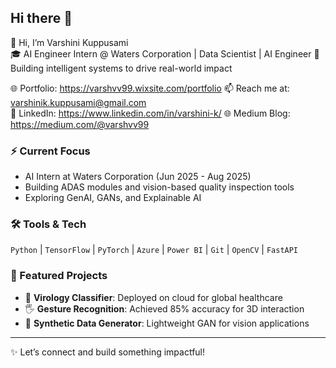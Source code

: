 ## Hi there 👋

👋 Hi, I’m Varshini Kuppusami  
🎓 AI Engineer Intern @ Waters Corporation | Data Scientist | AI Engineer
🚀 Building intelligent systems to drive real-world impact

🌐 Portfolio: https://varshvv99.wixsite.com/portfolio 
📫 Reach me at: varshinik.kuppusami@gmail.com  
🔗 LinkedIn: https://www.linkedin.com/in/varshini-k/
🌐 Medium Blog: https://medium.com/@varshvv99

### ⚡ Current Focus
- AI Intern at Waters Corporation (Jun 2025 - Aug 2025)
- Building ADAS modules and vision-based quality inspection tools 
- Exploring GenAI, GANs, and Explainable AI

### 🛠️ Tools & Tech
`Python` | `TensorFlow` | `PyTorch` | `Azure` | `Power BI` | `Git` | `OpenCV` | `FastAPI`

### 📌 Featured Projects
- 🔬 **Virology Classifier**: Deployed on cloud for global healthcare
- 🖐️ **Gesture Recognition**: Achieved 85% accuracy for 3D interaction
- 🧠 **Synthetic Data Generator**: Lightweight GAN for vision applications

---
✨ Let’s connect and build something impactful!

